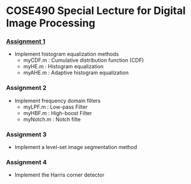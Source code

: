 # COSE490 Special Lecture for Digital Image Processing

### [Assignment 1](https://github.com/ryuni-dev/COSE490_Special-Lecture-for-DIP/blob/main/Assignment1/READMD.md)
* Implement histogram equalization methods
  * myCDF.m : Cumulative distribution function (CDF)
  * myHE.m : Histogram equalization 
  * myAHE.m : Adaptive histogram equalization
  
### Assignment 2
* Implement frequency domain filters
  * myLPF.m : Low-pass Filter
  * myHBF.m : High-boost Filter
  * myNotch.m : Notch filte

### Assignment 3
* Implement a level-set image segmentation method

### Assignment 4
* Implement the Harris corner detector